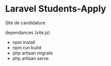 # Laravel Students-Apply
 Site de candidature

dependances (vite.js)
- npm install
- npm run build
- php artisan migrate
- php artisan serve
